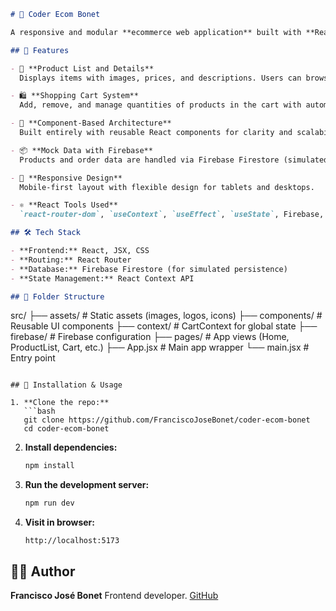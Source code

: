 ```markdown
# 🛒 Coder Ecom Bonet

A responsive and modular **ecommerce web application** built with **React** as part of the Coderhouse React JS course. This project simulates a complete online store, featuring a product catalog, cart functionality, and user interface components for a modern shopping experience.

## 🚀 Features

- 🧾 **Product List and Details**  
  Displays items with images, prices, and descriptions. Users can browse and view product details dynamically.

- 🛍️ **Shopping Cart System**  
  Add, remove, and manage quantities of products in the cart with automatic total calculation.

- 🧩 **Component-Based Architecture**  
  Built entirely with reusable React components for clarity and scalability.

- 📦 **Mock Data with Firebase**  
  Products and order data are handled via Firebase Firestore (simulated backend).

- 📱 **Responsive Design**  
  Mobile-first layout with flexible design for tablets and desktops.

- ⚛️ **React Tools Used**  
  `react-router-dom`, `useContext`, `useEffect`, `useState`, Firebase, and more.

## 🛠️ Tech Stack

- **Frontend:** React, JSX, CSS
- **Routing:** React Router
- **Database:** Firebase Firestore (for simulated persistence)
- **State Management:** React Context API

## 📁 Folder Structure

```

src/
├── assets/           # Static assets (images, logos, icons)
├── components/       # Reusable UI components
├── context/          # CartContext for global state
├── firebase/         # Firebase configuration
├── pages/            # App views (Home, ProductList, Cart, etc.)
├── App.jsx           # Main app wrapper
└── main.jsx          # Entry point

````

## 🔧 Installation & Usage

1. **Clone the repo:**
   ```bash
   git clone https://github.com/FranciscoJoseBonet/coder-ecom-bonet
   cd coder-ecom-bonet
````

2. **Install dependencies:**

   ```bash
   npm install
   ```

3. **Run the development server:**

   ```bash
   npm run dev
   ```

4. **Visit in browser:**

   ```
   http://localhost:5173
   ```

## 🧑‍💻 Author

**Francisco José Bonet**
Frontend developer.
[GitHub](https://github.com/FranciscoJoseBonet)


